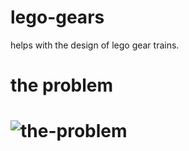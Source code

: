 lego-gears
==========

helps with the design of lego gear trains.

the problem
===========

# ![the-problem](https://raw.github.com/2sb18/lego-gears/readme-pics/problem.JPG)
